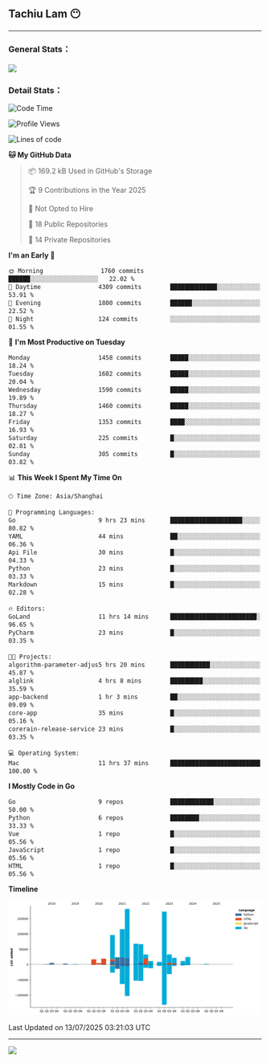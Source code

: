 <h2>Tachiu Lam 😶

---

### General Stats：

<a href="https://github.com/TachiuLam/TachiuLam">
  <img align="center" src="https://github-readme-stats.vercel.app/api?username=tachiulam&show_icons=true&theme=tokyonight&include_all_commits=true&count_private=true" />
</a>

[//]: # (![]&#40;https://github-readme-stats.vercel.app/api/wakatime?username=tachiulam&api_domain=wakapi.einverne.info&bg_color=2D3748&title_color=2F855A&icon_color=2F855A&text_color=ffffff&custom_title=Most%20Used%20Languages&layout=compact&#41;)

### Detail Stats：
<!--START_SECTION:waka-->
![Code Time](http://img.shields.io/badge/Code%20Time-988%20hrs%2026%20mins-blue)

![Profile Views](http://img.shields.io/badge/Profile%20Views-6-blue)

![Lines of code](https://img.shields.io/badge/From%20Hello%20World%20I%27ve%20Written-913.8%20thousand%20lines%20of%20code-blue)

**🐱 My GitHub Data** 

> 📦 169.2 kB Used in GitHub's Storage 
 > 
> 🏆 9 Contributions in the Year 2025
 > 
> 🚫 Not Opted to Hire
 > 
> 📜 18 Public Repositories 
 > 
> 🔑 14 Private Repositories 
 > 
**I'm an Early 🐤** 

```text
🌞 Morning                1760 commits        ██████░░░░░░░░░░░░░░░░░░░   22.02 % 
🌆 Daytime                4309 commits        █████████████░░░░░░░░░░░░   53.91 % 
🌃 Evening                1800 commits        ██████░░░░░░░░░░░░░░░░░░░   22.52 % 
🌙 Night                  124 commits         ░░░░░░░░░░░░░░░░░░░░░░░░░   01.55 % 
```
📅 **I'm Most Productive on Tuesday** 

```text
Monday                   1458 commits        █████░░░░░░░░░░░░░░░░░░░░   18.24 % 
Tuesday                  1602 commits        █████░░░░░░░░░░░░░░░░░░░░   20.04 % 
Wednesday                1590 commits        █████░░░░░░░░░░░░░░░░░░░░   19.89 % 
Thursday                 1460 commits        █████░░░░░░░░░░░░░░░░░░░░   18.27 % 
Friday                   1353 commits        ████░░░░░░░░░░░░░░░░░░░░░   16.93 % 
Saturday                 225 commits         █░░░░░░░░░░░░░░░░░░░░░░░░   02.81 % 
Sunday                   305 commits         █░░░░░░░░░░░░░░░░░░░░░░░░   03.82 % 
```


📊 **This Week I Spent My Time On** 

```text
🕑︎ Time Zone: Asia/Shanghai

💬 Programming Languages: 
Go                       9 hrs 23 mins       ████████████████████░░░░░   80.82 % 
YAML                     44 mins             ██░░░░░░░░░░░░░░░░░░░░░░░   06.36 % 
Api File                 30 mins             █░░░░░░░░░░░░░░░░░░░░░░░░   04.33 % 
Python                   23 mins             █░░░░░░░░░░░░░░░░░░░░░░░░   03.33 % 
Markdown                 15 mins             █░░░░░░░░░░░░░░░░░░░░░░░░   02.28 % 

🔥 Editors: 
GoLand                   11 hrs 14 mins      ████████████████████████░   96.65 % 
PyCharm                  23 mins             █░░░░░░░░░░░░░░░░░░░░░░░░   03.35 % 

🐱‍💻 Projects: 
algorithm-parameter-adjus5 hrs 20 mins       ███████████░░░░░░░░░░░░░░   45.87 % 
alglink                  4 hrs 8 mins        █████████░░░░░░░░░░░░░░░░   35.59 % 
app-backend              1 hr 3 mins         ██░░░░░░░░░░░░░░░░░░░░░░░   09.09 % 
core-app                 35 mins             █░░░░░░░░░░░░░░░░░░░░░░░░   05.16 % 
corerain-release-service 23 mins             █░░░░░░░░░░░░░░░░░░░░░░░░   03.35 % 

💻 Operating System: 
Mac                      11 hrs 37 mins      █████████████████████████   100.00 % 
```

**I Mostly Code in Go** 

```text
Go                       9 repos             ████████████░░░░░░░░░░░░░   50.00 % 
Python                   6 repos             ████████░░░░░░░░░░░░░░░░░   33.33 % 
Vue                      1 repo              █░░░░░░░░░░░░░░░░░░░░░░░░   05.56 % 
JavaScript               1 repo              █░░░░░░░░░░░░░░░░░░░░░░░░   05.56 % 
HTML                     1 repo              █░░░░░░░░░░░░░░░░░░░░░░░░   05.56 % 
```



**Timeline**

![Lines of Code chart](https://raw.githubusercontent.com/TachiuLam/TachiuLam/master/assets/bar_graph.png)


 Last Updated on 13/07/2025 03:21:03 UTC
<!--END_SECTION:waka-->

---

<img src="https://imgur.com/rilHVxA.png" />
<!--img align="center" alt="GIF" src="https://raw.githubusercontent.com/TachiuLam/tachiulam/dev/static/img/coding-freak.gif?raw=true" width="420" height="280" />
